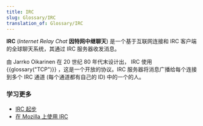 ```yaml
---
title: IRC
slug: Glossary/IRC
translation_of: Glossary/IRC
---
```

**IRC** (_Internet Relay Chat_ **因特网中继聊天**) 是一个基于互联网连接和 IRC 客户端的全球聊天系统，其通过 IRC 服务器收发消息。

由 Jarrko Oikarinen 在 20 世纪 80 年代末设计出， IRC 使用 {{glossary("TCP")}} ，这是一个开放的协议。IRC 服务器将消息广播给每个连接到多个 IRC 通道 (每个通道都有自己的 ID) 中的一个的人。

### 学习更多

- [IRC 起步](/zh-CN/docs/Mozilla/QA/Getting_Started_with_IRC)
- [在 Mozilla 上使用 IRC](https://wiki.mozilla.org/IRC)
